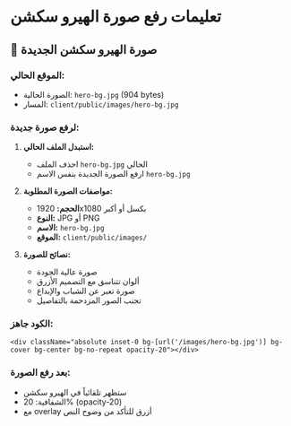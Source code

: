 # تعليمات رفع صورة الهيرو سكشن

## 📸 صورة الهيرو سكشن الجديدة

### الموقع الحالي:

- الصورة الحالية: `hero-bg.jpg` (904 bytes)
- المسار: `client/public/images/hero-bg.jpg`

### لرفع صورة جديدة:

1. **استبدل الملف الحالي:**

   - احذف الملف `hero-bg.jpg` الحالي
   - ارفع الصورة الجديدة بنفس الاسم `hero-bg.jpg`

2. **مواصفات الصورة المطلوبة:**

   - **الحجم:** 1920x1080 بكسل أو أكبر
   - **النوع:** JPG أو PNG
   - **الاسم:** `hero-bg.jpg`
   - **الموقع:** `client/public/images/`

3. **نصائح للصورة:**
   - صورة عالية الجودة
   - ألوان تتناسق مع التصميم الأزرق
   - صورة تعبر عن الشباب والإبداع
   - تجنب الصور المزدحمة بالتفاصيل

### الكود جاهز:

```tsx
<div className="absolute inset-0 bg-[url('/images/hero-bg.jpg')] bg-cover bg-center bg-no-repeat opacity-20"></div>
```

### بعد رفع الصورة:

- ستظهر تلقائياً في الهيرو سكشن
- الشفافية: 20% (opacity-20)
- مع overlay أزرق للتأكد من وضوح النص
